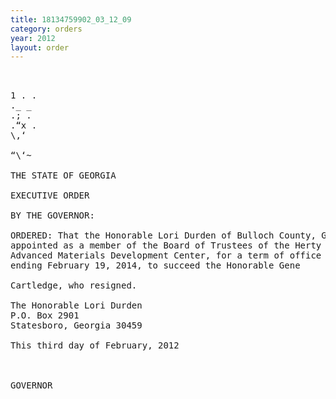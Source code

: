 ```yaml
---
title: 18134759902_03_12_09
category: orders
year: 2012
layout: order
---
```


<pre>     

1 . .
._ _
.; .
.“x .
\,‘

“\‘~

THE STATE OF GEORGIA

EXECUTIVE ORDER

BY THE GOVERNOR:

ORDERED: That the Honorable Lori Durden of Bulloch County, Georgia, is
appointed as a member of the Board of Trustees of the Herty
Advanced Materials Development Center, for a term of office
ending February 19, 2014, to succeed the Honorable Gene

Cartledge, who resigned.

The Honorable Lori Durden
P.O. Box 2901
Statesboro, Georgia 30459

This third day of February, 2012

 

GOVERNOR

</pre>
